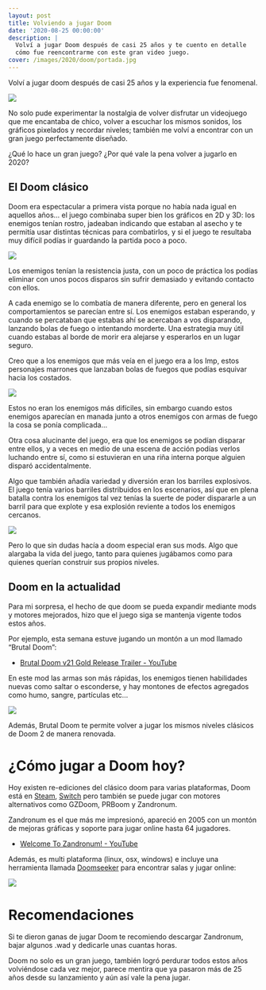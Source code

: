 ```yaml
---
layout: post
title: Volviendo a jugar Doom
date: '2020-08-25 00:00:00'
description: |
  Volví a jugar Doom después de casi 25 años y te cuento en detalle
  cómo fue reencontrarme con este gran video juego.
cover: /images/2020/doom/portada.jpg
---
```


Volví a jugar doom después de casi 25 años y la experiencia fue fenomenal.

![](/images/2020/doom/title.jpg)

No solo pude experimentar la nostalgia de volver disfrutar un videojuego que me
encantaba de chico, volver a escuchar los mismos sonidos, los gráficos
pixelados y recordar niveles; también me volví a encontrar con un gran juego
perfectamente diseñado.

¿Qué lo hace un gran juego? ¿Por qué vale la pena volver a jugarlo en 2020?

## El Doom clásico

Doom era espectacular a primera vista porque no había nada igual en aquellos
años… el juego combinaba super bien los gráficos en 2D y 3D: los enemigos
tenían rostro, jadeaban indicando que estaban al asecho y te permitía usar
distintas técnicas para combatirlos, y si el juego te resultaba muy difícil
podías ir guardando la partida poco a poco.

![](/images/2020/doom/url.jpg)

Los enemigos tenían la resistencia justa, con un poco de práctica los podías
eliminar con unos pocos disparos sin sufrir demasiado y evitando contacto con
ellos.

A cada enemigo se lo combatía de manera diferente, pero en general los
comportamientos se parecían entre sí. Los enemigos estaban esperando, y cuando
se percataban que estabas ahí se acercaban a vos disparando, lanzando bolas de
fuego o intentando morderte. Una estrategia muy útil cuando estabas al borde de
morir era alejarse y esperarlos en un lugar seguro.

Creo que a los enemigos que más veía en el juego era a los Imp, estos
personajes marrones que lanzaban bolas de fuegos que podías esquivar hacia los
costados.

![](/images/2020/doom/imp.png)

Estos no eran los enemigos más difíciles, sin embargo cuando estos enemigos
aparecían en manada junto a otros enemigos con armas de fuego la cosa
se ponía complicada…

Otra cosa alucinante del juego, era que los enemigos se podían disparar entre
ellos, y a veces en medio de una escena de acción podías verlos luchando entre
sí, como si estuvieran en una riña interna porque alguien disparó
accidentalmente.

Algo que también añadía variedad y diversión eran los barriles explosivos. El
juego tenía varios barriles distribuidos en los escenarios, así que en plena
batalla contra los enemigos tal vez tenías la suerte de poder dispararle a un
barril para que explote y esa explosión reviente a todos los enemigos cercanos.

![](/images/2020/doom/barriles.png)

Pero lo que sin dudas hacía a doom especial eran sus mods. Algo que alargaba la
vida del juego, tanto para quienes jugábamos como para quienes querían
construir sus propios niveles.

## Doom en la actualidad

Para mi sorpresa, el hecho de que doom se pueda expandir mediante mods y
motores mejorados, hizo que el juego siga se mantenja vigente todos
estos años.

Por ejemplo, esta semana estuve jugando un montón a un mod llamado “Brutal
Doom”:

- [Brutal Doom v21 Gold Release Trailer - YouTube](https://www.youtube.com/watch?v=iPyq0jFgVjI)

En este mod las armas son más rápidas, los enemigos tienen habilidades nuevas
como saltar o esconderse, y hay montones de efectos agregados como humo,
sangre, partículas etc…

![](/images/2020/doom/deathmatch.jpg)

Además, Brutal Doom te permite volver a jugar los mismos niveles clásicos de
Doom 2  de manera renovada.

# ¿Cómo jugar a Doom hoy?

Hoy existen re-ediciones del clásico doom para varias plataformas, Doom está en
[Steam](https://store.steampowered.com/sub/18397/),
[Switch](https://www.nintendo.com/games/detail/doom-ii-classic-switch/) pero
también se puede jugar con motores alternativos como GZDoom, PRBoom y
Zandronum.

Zandronum es el que más me impresionó, apareció en 2005 con un montón de
mejoras gráficas y soporte para jugar online hasta 64 jugadores.

- [Welcome To Zandronum! - YouTube](https://www.youtube.com/watch?v=5mLDugjh0Ro)

Además, es multi plataforma (linux, osx, windows) e incluye una herramienta
llamada [Doomseeker](https://doomseeker.drdteam.org) para encontrar salas y
jugar online:

![](/images/2020/doom/doomseek.jpg)

# Recomendaciones

Si te dieron ganas de jugar Doom te recomiendo descargar Zandronum, bajar
algunos .wad y dedicarle unas cuantas horas.

Doom no solo es un gran juego, también logró perdurar todos estos años
volviéndose cada vez mejor, parece mentira que ya pasaron más de 25 años desde
su lanzamiento y aún así vale la pena jugar.

